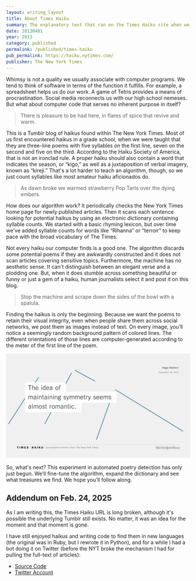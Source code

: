 ```yaml
---
layout: writing_layout
title: About Times Haiku
summary: The explanatory text that ran on the Times Haiku site when we launched it
date: 20130401
year: 2013
category: published
permalink: /published/times-haiku
pub_permalink: https://haiku.nytimes.com/
publisher: The New York Times
---
```

Whimsy is not a quality we usually associate with computer programs. We tend to think of software in terms of the function it fulfills. For example, a spreadsheet helps us do our work. A game of Tetris provides a means of procrastination. Social media reconnects us with our high school nemeses. But what about computer code that serves no inherent purpose in itself?

> There is pleasure to
> be had here, in flares of spice
> that revive and warm.

This is a Tumblr blog of haikus found within The New York Times. Most of us first encountered haikus in a grade school, when we were taught that they are three-line poems with five syllables on the first line, seven on the second and five on the third. According to the Haiku Society of America, that is not an ironclad rule. A proper haiku should also contain a word that indicates the season, or “kigo,” as well as a juxtaposition of verbal imagery, known as “kireji.” That's a lot harder to teach an algorithm, though, so we just count syllables like most amateur haiku aficionados do.

> As dawn broke we warmed
> strawberry Pop Tarts over
> the dying embers.

How does our algorithm work? It periodically checks the New York Times home page for newly published articles. Then it scans each sentence looking for potential haikus by using an electronic dictionary containing syllable counts. We started with a basic rhyming lexicon, but over time we've added syllable counts for words like “Rihanna” or “terroir” to keep pace with the broad vocabulary of The Times.

Not every haiku our computer finds is a good one. The algorithm discards some potential poems if they are awkwardly constructed and it does not scan articles covering sensitive topics. Furthermore, the machine has no aesthetic sense. It can't distinguish between an elegant verse and a plodding one. But, when it does stumble across something beautiful or funny or just a gem of a haiku, human journalists select it and post it on this blog.

> Stop the machine and
> scrape down the sides of the bowl
> with a spatula.

Finding the haikus is only the beginning. Because we want the poems to retain their visual integrity, even when people share them across social networks, we post them as images instead of text. On every image, you’ll notice a seemingly random background pattern of colored lines. The different orientations of those lines are computer-generated according to the meter of the first line of the poem.

![An example of the visual Times Haiku presentation](/static/images/writing/times-haiku/symmetry.gif)

So, what's next? This experiment in automated poetry detection has only just begun. We’ll fine-tune the algorithm, expand the dictionary and see what treasures we find. We hope you’ll follow along.

## Addendum on Feb. 24, 2025
As I am writing this, the Times Haiku URL is long broken, although it's possible the underlying Tumblr still exists. No matter, it was an idea for the moment and that moment is gone.

I have still enjoyed haikus and writing code to find them in new languages (the original was in Ruby, but I rewrote it in Python), and for a while I had a bot doing it on Twitter (before the NYT broke the mechanism I had for pulling the full-text of articles):
- [Source Code](https://github.com/harrisj/nyt-haiku-python)
- [Twitter Account](https://xcancel.com/nythaikus)
